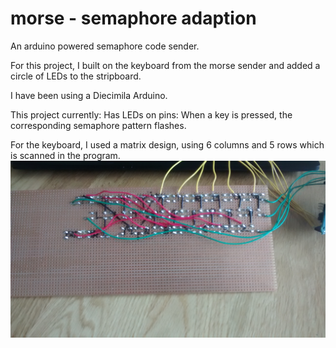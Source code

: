 # morse - semaphore adaption
An arduino powered semaphore code sender.


For this project, I built on the keyboard from the morse sender and added a circle of LEDs to the stripboard.

I have been using a Diecimila Arduino.


This project currently:
  Has LEDs on pins:
  When a key is pressed, the corresponding semaphore pattern flashes.
  
For the keyboard, I used a matrix design, using 6 columns and 5 rows which is scanned in the program.
![Picture of the matrix](https://github.com/The-Beccatron/morse/blob/master/back-of-stripboard.jpg)
